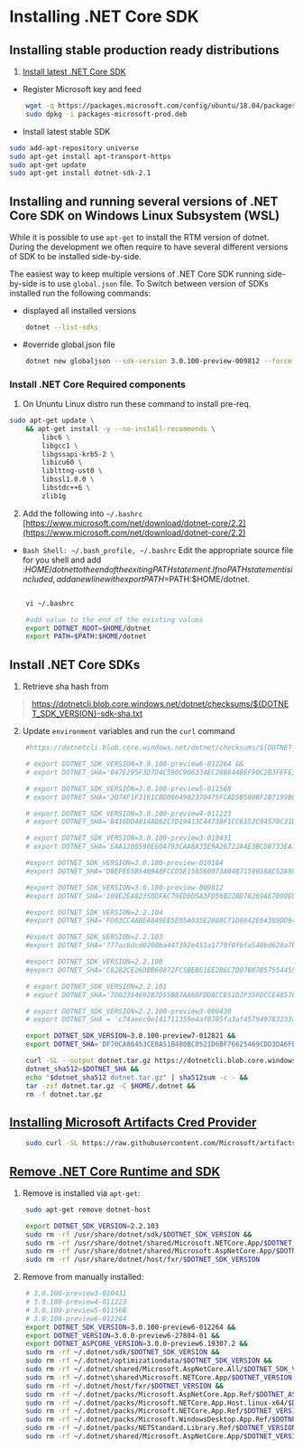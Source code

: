 # Installing .NET Core SDK

## Installing stable production ready distributions

1. [Install latest .NET Core SDK](https://www.microsoft.com/net/learn/dotnet/hello-world-tutorial#linuxubuntu)

- Register Microsoft key and feed

```bash
    wget -q https://packages.microsoft.com/config/ubuntu/18.04/packages-microsoft-prod.deb
    sudo dpkg -i packages-microsoft-prod.deb
```

- Install latest stable SDK

```bash
sudo add-apt-repository universe
sudo apt-get install apt-transport-https
sudo apt-get update
sudo apt-get install dotnet-sdk-2.1
```


## Installing and running several versions of .NET Core SDK on Windows Linux Subsystem (WSL)

While it is possible to use `apt-get` to install the RTM version of dotnet. During the development we often require to have several different versions of SDK to be installed side-by-side.

The easiest way to keep multiple versions of .NET Core SDK running side-by-side is to use `global.json` file.
To Switch between version of SDKs installed run the following commands:

- displayed all installed versions

```bash
    dotnet --list-sdks
```

- #override global.json file

```bash
    dotnet new globaljson --sdk-version 3.0.100-preview-009812 --force
```

### Install .NET Core Required components

1. On Ununtu Linux distro run these command to install pre-req.

```bash
sudo apt-get update \
    && apt-get install -y --no-install-recommends \
        libc6 \
        libgcc1 \
        libgssapi-krb5-2 \
        libicu60 \
        liblttng-ust0 \
        libssl1.0.0 \
        libstdc++6 \
        zlib1g 
```

2. Add the following into `~/.bashrc` [https://www.microsoft.com/net/download/dotnet-core/2.2](https://www.microsoft.com/net/download/dotnet-core/2.2)

- `Bash Shell: ~/.bash_profile, ~/.bashrc` Edit the appropriate source file for you shell and add :$HOME/dotnet to the end of the exiting PATH statement. If no PATH statement is included, add a new line with export PATH=$PATH:$HOME/dotnet.

```bash

    vi ~/.bashrc

    #add value to the end of the existing values
    export DOTNET_ROOT=$HOME/dotnet
    export PATH=$PATH:$HOME/dotnet

```

## Install .NET Core SDKs

1. Retrieve sha hash from
  
> https://dotnetcli.blob.core.windows.net/dotnet/checksums/${DOTNET_SDK_VERSION}-sdk-sha.txt


2. Update `environment` variables and run the `curl` command

```bash
    #https://dotnetcli.blob.core.windows.net/dotnet/checksums/${DOTNET_SDK_VERSION}-sdk-sha.txt

    # export DOTNET_SDK_VERSION=3.0.100-preview6-012264 &&
    # export DOTNET_SHA='047E295F3D7D4C590C906334EC28B844BEF90C2B3FEFE395A23E37E2A7D13955A11CBCF2FC2EE9FFCFD6FD44CEDE4ECD72A6B92258F568D5B328AD46BF0A7BB8'

    # export DOTNET_SDK_VERSION=3.0.100-preview5-011568
    # export DOTNET_SHA='207AF1F3161CBD0864902370475FCAD5B500BF2B7199B06445E7C338053BC7CB0157EE1B4D00A37A351EAE6E209417EE4A15EEACEE086AAC0AC1BE7A62F3AD0B'

    # export DOTNET_SDK_VERSION=3.0.100-preview4-011223
    # export DOTNET_SHA='B416DD4014AD62C7D19413C44738F1CC6152C94570C31DC953BE16BFEADECF449B2AAB7ECC09C9D3FCD12B2D440F281A0C8F1AD0635BC035ADB34C26F8D1E2AE'

    # export DOTNET_SDK_VERSION=3.0.100-preview3-010431
    # export DOTNET_SHA='EAA1208590E60A793CAA8A35E9A26722A4E3BCD8733EA1F79D18C7A777E1A5A8E9D82EDDABBD18B82D8795838E6DFC3B5EC7C4504E58C0C852F2D69D40131CFE'

    #export DOTNET_SDK_VERSION=3.0.100-preview-010184
    #export DOTNET_SHA='DBEFE65B5409A8FCCD5E150560073A0487159016AC52A98EC460EE161A77E63B86E10548E45F3166F1FAF38FA9CF805B6F469DD75F2F008E5E769776C8B63777'

    #export DOTNET_SDK_VERSION=3.0.100-preview-009812
    #export DOTNET_SHA='109E2EA82350DFAC79ED0D5A3FD56B22BD78269AE7099ED288A7893DF4B24DB6E5A7934F4764A5763D3F0777FE8E51A8F2454EA1055700D62111B396FA5E8B39'

    #export DOTNET_SDK_VERSION=2.2.104
    #export DOTNET_SHA='FD03CC4ABEA849EE5E05A035E2888C71D8842E64389DD94D7301E0FCFC189CBED99FE84A6174B657FFE3D328FAA761972C061A339246F63C9BA8FA31EAD2A1B0'

    #export DOTNET_SDK_VERSION=2.2.103
    #export DOTNET_SHA='777ac6dcd0200ba447392e451a1779f0fbfa548bd620a7bba3eebdf35892236c3f10b19ff81d4f64b5bc134923cb47f9cc45ee6b004140e1249582249944db69'

    #export DOTNET_SDK_VERSION=2.2.100
    #export DOTNET_SHA='C8282CE26DBB60872FC5BEB61EE2B6C7D07B87B57554455C017038EE5805596E277E47C721D6C676C8E5ABE3794AB0BD99CFF51147975B88E0B8D4C066FB6E15'

    # export DOTNET_SDK_VERSION=2.2.101
    # export DOTNET_SHA='7D0235469287D55B87AA68FDD8CCE51D2F35FDCCE485701EBF14B53E3AE0A341CDAB8D04AAE066F5E4EBD1BCA7A55C18016DEC4643DE72FD2321FE81C9CB69CD'

    # export DOTNET_SDK_VERSION=2.2.100-preview3-009430
    # export DOTNET_SHA = 'c74aeec0e141711359e4af0785fa3af457949783233ad07e7afea2f98f34ddfbf9ced56fb29a92b5350381c4698a4fae09865af9ee03ef24195ec659e852a089'

    export DOTNET_SDK_VERSION=3.0.100-preview7-012821 &&
    export DOTNET_SHA='DF70CA86453CEBA51B480BC8521D6BF76625469CDD3DA6FE782B85F13620D8BEEB34E02EE7AFE2803CD144066E7C685E5A1A9A4005ADC9B2709C69F7F37C9BDC'

    curl -SL --output dotnet.tar.gz https://dotnetcli.blob.core.windows.net/dotnet/Sdk/$DOTNET_SDK_VERSION/dotnet-sdk-$DOTNET_SDK_VERSION-linux-x64.tar.gz &&
    dotnet_sha512=$DOTNET_SHA &&
    echo "$dotnet_sha512 dotnet.tar.gz" | sha512sum -c - &&
    tar -zxf dotnet.tar.gz -C $HOME/.dotnet &&
    rm -f dotnet.tar.gz
```

## [Installing Microsoft Artifacts Cred Provider](https://github.com/Microsoft/artifacts-credprovider)

```bash
    sudo curl -SL https://raw.githubusercontent.com/Microsoft/artifacts-credprovider/master/helpers/installcredprovider.sh | bash
```

## [Remove .NET Core Runtime and SDK](https://docs.microsoft.com/en-us/dotnet/core/versions/remove-runtime-sdk-versions?tabs=Linux)

1. Remove is installed via `apt-get`:

```bash
    sudo apt-get remove dotnet-host

    export DOTNET_SDK_VERSION=2.2.103
    sudo rm -rf /usr/share/dotnet/sdk/$DOTNET_SDK_VERSION &&
    sudo rm -rf /usr/share/dotnet/shared/Microsoft.NETCore.App/$DOTNET_SDK_VERSION &&
    sudo rm -rf /usr/share/dotnet/shared/Microsoft.AspNetCore.App/$DOTNET_SDK_VERSION &&
    sudo rm -rf /usr/share/dotnet/host/fxr/$DOTNET_SDK_VERSION
```

2. Remove from manually installed:

```bash
    # 3.0.100-preview3-010431
    # 3.0.100-preview4-011223
    # 3.0.100-preview5-011568
    # 3.0.100-preview6-012264
    export DOTNET_SDK_VERSION=3.0.100-preview6-012264 &&
    export DOTNET_VERSION=3.0.0-preview6-27804-01 &&
    export DOTNET_ASPCORE_VERSION=3.0.0-preview6.19307.2 &&
    sudo rm -rf ~/.dotnet/sdk/$DOTNET_SDK_VERSION &&
    sudo rm -rf ~/.dotnet/optimizationdata/$DOTNET_SDK_VERSION &&
    sudo rm -rf ~/.dotnet/shared/Microsoft.AspNetCore.All/$DOTNET_SDK_VERSION &&
    sudo rm -rf ~/.dotnet\shared\Microsoft.NETCore.App/$DOTNET_VERSION &&
    sudo rm -rf ~/.dotnet/host/fxr/$DOTNET_VERSION &&
    sudo rm -rf ~/.dotnet/packs/Microsoft.AspNetCore.App.Ref/$DOTNET_ASPCORE_VERSION &&
    sudo rm -rf ~/.dotnet/packs/Microsoft.NETCore.App.Host.linux-x64/$DOTNET_VERSION &&
    sudo rm -rf ~/.dotnet/packs/Microsoft.NETCore.App.Ref/$DOTNET_VERSION &&
    sudo rm -rf ~/.dotnet/packs/Microsoft.WindowsDesktop.App.Ref/$DOTNET_VERSION &&
    sudo rm -rf ~/.dotnet/packs/NETStandard.Library.Ref/$DOTNET_VERSION &&
    sudo rm -rf ~/.dotnet/shared/Microsoft.AspNetCore.App/$DOTNET_VERSION
```